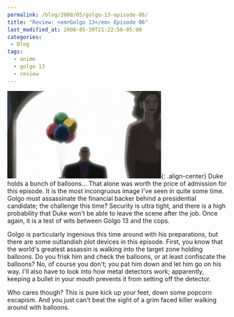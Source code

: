 ```yaml
---
permalink: /blog/2008/05/golgo-13-episode-06/
title: "Review: <em>Golgo 13</em> Episode 06"
last_modified_at: 2008-05-29T21:22:56-05:00
categories:
 - Blog
tags:
  - anime
  - golgo 13
  - review
---
```


![Episode 06](/assets/images/reviews/golgo_13-06.jpg){: .align-center}
Duke holds a bunch of balloons... That alone was worth the price of admission for this episode. It is the most
incongruous image I've seen in quite some time. Golgo must assassinate the financial backer behind a presidential
candidate; the challenge this time? Security is ultra tight, and there is a high probability that Duke won't be able to
leave the scene after the job. Once again, it is a test of wits between Golgo 13 and the cops.

Golgo is particularly ingenious this time around with his preparations, but there are some outlandish plot devices in
this episode. First, you know that the world's greatest assassin is walking into the target zone holding balloons. Do
you frisk him and check the balloons, or at least confiscate the balloons? No, of course you don't; you pat him down and
let him go on his way. I'll also have to look into how metal detectors work; apparently, keeping a bullet in your mouth
prevents it from setting off the detector.

Who cares though? This is pure kick up your feet, down some popcorn escapism. And you just can't beat the sight of a
grim faced killer walking around with balloons.